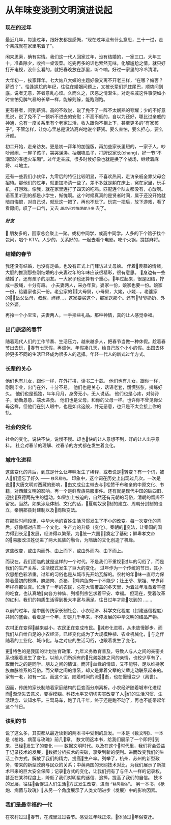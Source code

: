 # 从年味变淡到文明演进说起

### 现在的过年
最近几年，每逢过年，跟好友都是感慨，“现在过年没有什么意思，三十一过，走个亲戚就在家里宅着了”。

闲来思索，确有实情。我们这一代人回家过年，没有结婚的，一家三口。大年三十，准备除夕，收拾一桌饭菜。吃完再多的话也索然无味，化解尴尬之情，就只好打开电视，没什么看的，就把春晚放在那里，听个响。好过一家里的冷冷清清。

大年初一，挨家拜年。七大姑八大姨的主题好像又离不开老三样，“在哪？婚否？薪资？”。恰逢尴尬的年纪，往往在婚姻问题上，又被长辈们抓住尾巴，顺势问到底。说者无意，答者意乱心烦。久而久之，厌恶之情渐生。对走亲戚这件事便如小时害怕见脾气暴的长辈一样，能躲则躲，能跑则跑。

更有甚者，问到薪资。高的不敢说，说了免不了一阵不太娴熟的夸耀；少的不好意思说，说了免不了一顿听不进去的安慰；不高不低的，自以为还好，哪比过亲戚的神通，总有一度关系里有个老家过活，收入跟你不相上下，甚至更多的“有家孩子”。不管怎样，让你心里总是没法高兴地说个薪资。要么害怕，要么担心，要么汗颜。

初二开始，走亲访友。更是初一拜年的加强版，再加些家长里短的，一家子人，吵吵闹闹、一屋子孩子，哭哭涕涕。抽烟嗑瓜子，打牌说家长(chang)，好一节“不潮湿的春运火车厢”。过年走亲戚，很多时候好像也就是换了个战场，继续着麻将、斗地主。

还有一些我们小伙伴，九零后的特征比较明显，不喜欢热闹，走访亲戚全靠父母会招待。那他们的过年，就更加冷清一些了。差不多就是躺在床上，窝在家里，玩手机，打游戏。像我，就在家里连打了四天的吃鸡。匹配连个队友都没有，心酸啊。语音里听到的都是小学生，惭愧啊。这个时候真真的是贤者时间，属于还没开始就暗自悔恨，对自己说，就玩这一把了，再也不玩了。玩完一把后，放下游戏，看了看房间，叹了一口气，又去 *`跟自己的悔恨做斗争`* 去了。



#### *好友*

朋友多的，回家总会聚上一聚。或初中同学，或高中同学。人多的下个馆子找个包间，唱个 KTV。人少的，关系好的，一起去看个电影。吃个火锅，搓搓麻将。

### 结婚的春节
我还没有结婚，也没有定婚。也没有正式上门拜访过丈母娘。
伴着羡慕的情绪，大胆的推测那些刚结婚的小夫妻过年的年味应该很精彩，很有意思。
身边有一些结婚了，还有孩子的朋友。一大家子也还算有个重心，年过起来，很是团结，拧成一股绳，十分有趣。
小夫妻两人，采办年货。婆家一份，娘家也要一份。娘家一份，给婆家也买一份。老公家的大母舅，小母舅，大姥，小姥...，老婆家的岳父岳母，叔叔，婶婶...，这家要买这个，那家送那个。还有爷爷奶奶、外公外婆。

再拎一个小宝宝，夫妻两人，一手拎些礼品。那种神情，真的让人感觉幸福。


### 出门旅游的春节
随着现代人们的工作节奏、生活压力，越来越多人，把春节当做一种休假。趁着春节出去玩，春节七天假，再调休、年假凑几天，给自己放个小小的假。出国去体验更多不同的生活已经成为很多人的选择。年轻一代人的新式过年方式。

### 长辈的关心

他们也有儿女，跟你一样，在外打拼，读书二十载。
他们也有儿女，跟你一样，刚刚毕业，出门在外，十分不易。
他们也是关心，话语老套，慌慌张张，排练好久。
他们也是孤独，年年月月，身旁无小，无人说话。
他们也是心疼，对待孙子，勤勤恳恳，端水递食。
他们也是父母，和你的父母一样。也许你不曾见你父母这样，但他们在别人眼中，也是如此这般，并无恶意，也只是不太会接上你的轨。


### 社会的变化

社会的变化，说快不快，说慢不慢。却也快的让人意想不到，好的让人出乎意料。
社会对春节的理解、过春节的方式都在发生着变化。

### 城市化进程
这些变化的背后，到底是什么让年味发生了稀释，或者说是转变？有一个词，被人们遗忘了好久 —— `移风易俗`。
印象中，这个词在历史上出现过几次。一次是说大唐文明对西藏的影响，由文成公主带去与松赞干布和亲的中原文化、书籍，对西藏文明的影响。再一个是鲜卑族易服事件。还有就是现代中国的破四旧、迎接赛德两先生的运动。如果加上被迫的，自然还有元朝的习俗，清朝的留辫不留发。当然，如果涉及体制、文化的话，夏朝奴隶制的建立、周朝分封制的设立，秦朝郡县封建制以及商鞅变法。

在那些时间段里，中华大地的百姓生活习惯发生了不小的改变。每一次变化的背后，好像都对应着一个文化、生产力的升级（变化）。秦朝的变法，让秦国的国力得到长足发展，经济得以繁荣，为统一六国奠定了基础；鲜卑孝文帝的易服改汉姓促进了两大民族的融合，为隋唐的文化创造了机缘。

这些改变，或由内而外、由上而下，或由外而内、由下而上。

而现在，我们面临的就是这样的一个时代。不是我们不重视过年的习俗了，而是我们的生产关系、生活模式发生了巨大的变化。
过年作为一个传统的节日，其小农思想色彩浓重。过年的习俗也是从城市先开始瓦解的。农村的年味一直尽力保持着最初的模样。腌腊肉、杀猪、鸡鸭鱼肉一个不能少；灶王爷、祭祖、守岁拜年样样都认真。忙活了一年的农民，总在大雪覆盖的冬天里，为着过年准备着丰盛的吃食，也认真地向各方神仙、列祖列宗乞求着平安、幸福。
但现在，受着改革的红利，我们的物质生活得到极大丰富与满足。往日过年才能吃到的 .......

以前的过年，是中国传统家长制社会、小农经济、科学文化程度（封建迷信程度）共同的盛会。看着是一个年，却是几千年来，不停发展的中华文明的结晶产物。

农村正在变得越来越小，农民正在变成市民。城市化进程，从未放慢脚步。而我们从自给自足的小农经济，已经变化成为了大规模种植、农业机械化，与之伴随着的工业化、城市化。与之对应的生活习俗，也跟着发生了变化。

更特色的是我国的计划生育政策、九年义务教育普及，导致人与人之间的亲密关系也跟着发生了变化。以前人们所拥有的兄弟姐妹之间的亲情，也较少享有了。取而代之的是同学、朋友之间的情谊。而非血缘的情谊，又不能够，足以维持家族血脉维系的习俗。而父辈之间的维系，却又是靠着父辈的父辈走动联系起来的。
家有一老，如有一宝。而这个宝，随着时间的流逝，也在慢慢变少（离世）。

因而，传统的家长制随着家庭结构的巨变而分崩离析。小农经济随着城市化进程而渐渐失去意义，变得模糊。科技水平又切切实实改变了人们的生活习惯、生活理念、认知水平。三驾马车，跑了几千年，终于还是跑不动了，再也不能带起年这个节日。

### 读到的书
说了这么多，其实都从最近读到的两本书中受到的启发。一本是《数文明》、一本是《枪炮、病菌与玫瑰》前几章。
数文明这本书，给我们展示了一个即将到来、已经发生了的变化 —— 数据文明时代。以及在这个时代里，我们将会受益于记录技术的发展，数据分析技术的突破，享受到新的便利。进而改变我们的生活工作方式，解放了我们的精力，提高生产率。列举了，杭州、苏州的新型政务，带来的新型政府与民众的关系；中英两国的天网技术对比，为我们展示了新技术带来的巨大安全保障；记录方式的变化，让我们拥有了与伟人一样的记录权，甚至在某种程度上，降低了我们对明星的迷信、追捧，提高了我们的自信。
技术的发展，往往会促进人们生活方式发生改变，进而 `“移风易俗”`。
另一本书，《枪炮、病菌与玫瑰》从另一个角度展示了人类文明进步（发展）中的影响因素。

### 我们是最幸福的一代
在农村过过春节，在城里过过春节。感受过年味正浓，体验过年俗变迁。

